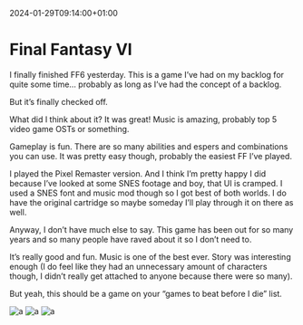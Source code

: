 2024-01-29T09:14:00+01:00
# Final Fantasy VI

I finally finished FF6 yesterday. This is a game I’ve had on my backlog for quite some time… probably as long as I’ve had the concept of a backlog. 

But it’s finally checked off. 

What did I think about it? It was great! Music is amazing, probably top 5 video game OSTs or something. 

Gameplay is fun. There are so many abilities and  espers and combinations you can use. It was pretty easy though, probably the easiest FF I’ve played. 

I played the Pixel Remaster version. And I think I’m pretty happy I did because I’ve looked at some SNES footage and boy, that UI is cramped. 
I used a SNES font and music mod though so I got best of both worlds. I do have the original cartridge so maybe someday I’ll play through it on there as well. 

Anyway, I don’t have much else to say. This game has been out for so many years and so many people have raved about it so I don’t need to. 

It’s really good and fun. Music is one of the best ever. Story was interesting enough (I do feel like they had an unnecessary amount of characters though, I didn’t really get attached to anyone because there were so many). 

But yeah, this should be a game on your “games to beat before I die” list. 


![a](https://djsimg.org/A5TIxOamMXXhwi3TqapK.jpg)
![a](https://djsimg.org/F0Jd0GFgSrwvpZiJlVjL.jpg)
![a](https://djsimg.org/G4q7RqbLQokSSpauUiaP.jpg)
